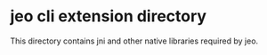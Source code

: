 # jeo cli extension directory

This directory contains jni and other native libraries required by jeo. 
